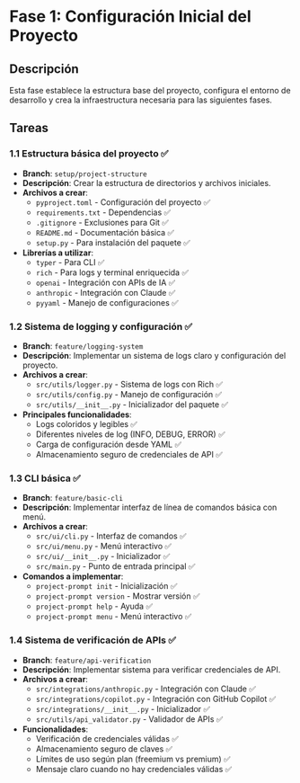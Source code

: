 # Fase 1: Configuración Inicial del Proyecto

## Descripción
Esta fase establece la estructura base del proyecto, configura el entorno de desarrollo y crea la infraestructura necesaria para las siguientes fases.

## Tareas

### 1.1 Estructura básica del proyecto ✅
- **Branch**: `setup/project-structure`
- **Descripción**: Crear la estructura de directorios y archivos iniciales.
- **Archivos a crear**:
  - `pyproject.toml` - Configuración del proyecto ✅
  - `requirements.txt` - Dependencias ✅
  - `.gitignore` - Exclusiones para Git ✅
  - `README.md` - Documentación básica ✅
  - `setup.py` - Para instalación del paquete ✅
- **Librerías a utilizar**:
  - `typer` - Para CLI ✅
  - `rich` - Para logs y terminal enriquecida ✅
  - `openai` - Integración con APIs de IA ✅
  - `anthropic` - Integración con Claude ✅
  - `pyyaml` - Manejo de configuraciones ✅

### 1.2 Sistema de logging y configuración ✅
- **Branch**: `feature/logging-system`
- **Descripción**: Implementar un sistema de logs claro y configuración del proyecto.
- **Archivos a crear**:
  - `src/utils/logger.py` - Sistema de logs con Rich ✅
  - `src/utils/config.py` - Manejo de configuración ✅
  - `src/utils/__init__.py` - Inicializador del paquete ✅
- **Principales funcionalidades**:
  - Logs coloridos y legibles ✅
  - Diferentes niveles de log (INFO, DEBUG, ERROR) ✅
  - Carga de configuración desde YAML ✅
  - Almacenamiento seguro de credenciales de API ✅

### 1.3 CLI básica ✅
- **Branch**: `feature/basic-cli`
- **Descripción**: Implementar interfaz de línea de comandos básica con menú.
- **Archivos a crear**:
  - `src/ui/cli.py` - Interfaz de comandos ✅
  - `src/ui/menu.py` - Menú interactivo ✅
  - `src/ui/__init__.py` - Inicializador ✅
  - `src/main.py` - Punto de entrada principal ✅
- **Comandos a implementar**:
  - `project-prompt init` - Inicialización ✅
  - `project-prompt version` - Mostrar versión ✅
  - `project-prompt help` - Ayuda ✅
  - `project-prompt menu` - Menú interactivo ✅

### 1.4 Sistema de verificación de APIs ✅
- **Branch**: `feature/api-verification`
- **Descripción**: Implementar sistema para verificar credenciales de API.
- **Archivos a crear**:
  - `src/integrations/anthropic.py` - Integración con Claude ✅
  - `src/integrations/copilot.py` - Integración con GitHub Copilot ✅
  - `src/integrations/__init__.py` - Inicializador ✅
  - `src/utils/api_validator.py` - Validador de APIs ✅
- **Funcionalidades**:
  - Verificación de credenciales válidas ✅
  - Almacenamiento seguro de claves ✅
  - Límites de uso según plan (freemium vs premium) ✅
  - Mensaje claro cuando no hay credenciales válidas ✅
